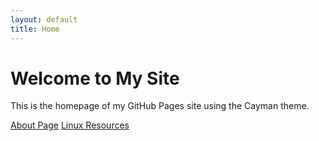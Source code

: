 ```yaml
---
layout: default
title: Home
---
```


# Welcome to My Site

This is the homepage of my GitHub Pages site using the Cayman theme.

[About Page](/about)
[Linux Resources](/linux)
